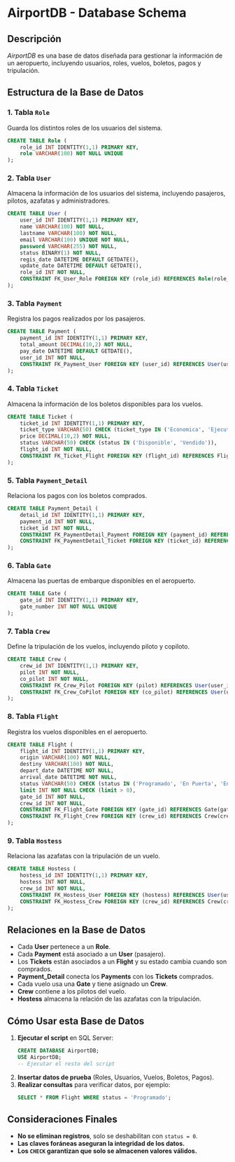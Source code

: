 # AirportDB - Database Schema

## **Descripción**
_AirportDB_ es una base de datos diseñada para gestionar la información de un aeropuerto, incluyendo usuarios, roles, vuelos, boletos, pagos y tripulación.

## **Estructura de la Base de Datos**

### **1. Tabla `Role`**
Guarda los distintos roles de los usuarios del sistema.
```sql
CREATE TABLE Role (
    role_id INT IDENTITY(1,1) PRIMARY KEY,
    role VARCHAR(100) NOT NULL UNIQUE
);
```

### **2. Tabla `User`**
Almacena la información de los usuarios del sistema, incluyendo pasajeros, pilotos, azafatas y administradores.
```sql
CREATE TABLE User (
    user_id INT IDENTITY(1,1) PRIMARY KEY,
    name VARCHAR(100) NOT NULL,
    lastname VARCHAR(100) NOT NULL,
    email VARCHAR(100) UNIQUE NOT NULL,
    password VARCHAR(255) NOT NULL,
    status BINARY(1) NOT NULL,
    regis_date DATETIME DEFAULT GETDATE(),
    update_date DATETIME DEFAULT GETDATE(),
    role_id INT NOT NULL,
    CONSTRAINT FK_User_Role FOREIGN KEY (role_id) REFERENCES Role(role_id)
);
```

### **3. Tabla `Payment`**
Registra los pagos realizados por los pasajeros.
```sql
CREATE TABLE Payment (
    payment_id INT IDENTITY(1,1) PRIMARY KEY,
    total_amount DECIMAL(10,2) NOT NULL,
    pay_date DATETIME DEFAULT GETDATE(),
    user_id INT NOT NULL,
    CONSTRAINT FK_Payment_User FOREIGN KEY (user_id) REFERENCES User(user_id)
);
```

### **4. Tabla `Ticket`**
Almacena la información de los boletos disponibles para los vuelos.
```sql
CREATE TABLE Ticket (
    ticket_id INT IDENTITY(1,1) PRIMARY KEY,
    ticket_type VARCHAR(50) CHECK (ticket_type IN ('Economica', 'Ejecutiva', 'Primera Clase')),
    price DECIMAL(10,2) NOT NULL,
    status VARCHAR(50) CHECK (status IN ('Disponible', 'Vendido')),
    flight_id INT NOT NULL,
    CONSTRAINT FK_Ticket_Flight FOREIGN KEY (flight_id) REFERENCES Flight(flight_id)
);
```

### **5. Tabla `Payment_Detail`**
Relaciona los pagos con los boletos comprados.
```sql
CREATE TABLE Payment_Detail (
    detail_id INT IDENTITY(1,1) PRIMARY KEY,
    payment_id INT NOT NULL,
    ticket_id INT NOT NULL,
    CONSTRAINT FK_PaymentDetail_Payment FOREIGN KEY (payment_id) REFERENCES Payment(payment_id),
    CONSTRAINT FK_PaymentDetail_Ticket FOREIGN KEY (ticket_id) REFERENCES Ticket(ticket_id)
);
```

### **6. Tabla `Gate`**
Almacena las puertas de embarque disponibles en el aeropuerto.
```sql
CREATE TABLE Gate (
    gate_id INT IDENTITY(1,1) PRIMARY KEY,
    gate_number INT NOT NULL UNIQUE
);
```

### **7. Tabla `Crew`**
Define la tripulación de los vuelos, incluyendo piloto y copiloto.
```sql
CREATE TABLE Crew (
    crew_id INT IDENTITY(1,1) PRIMARY KEY,
    pilot INT NOT NULL,
    co_pilot INT NOT NULL,
    CONSTRAINT FK_Crew_Pilot FOREIGN KEY (pilot) REFERENCES User(user_id),
    CONSTRAINT FK_Crew_CoPilot FOREIGN KEY (co_pilot) REFERENCES User(user_id)
);
```

### **8. Tabla `Flight`**
Registra los vuelos disponibles en el aeropuerto.
```sql
CREATE TABLE Flight (
    flight_id INT IDENTITY(1,1) PRIMARY KEY,
    origin VARCHAR(100) NOT NULL,
    destiny VARCHAR(100) NOT NULL,
    depart_date DATETIME NOT NULL,
    arrival_date DATETIME NOT NULL,
    status VARCHAR(50) CHECK (status IN ('Programado', 'En Puerta', 'En Vuelo', 'Aterrizado')),
    limit INT NOT NULL CHECK (limit > 0),
    gate_id INT NOT NULL,
    crew_id INT NOT NULL,
    CONSTRAINT FK_Flight_Gate FOREIGN KEY (gate_id) REFERENCES Gate(gate_id),
    CONSTRAINT FK_Flight_Crew FOREIGN KEY (crew_id) REFERENCES Crew(crew_id)
);
```

### **9. Tabla `Hostess`**
Relaciona las azafatas con la tripulación de un vuelo.
```sql
CREATE TABLE Hostess (
    hostess_id INT IDENTITY(1,1) PRIMARY KEY,
    hostess INT NOT NULL,
    crew_id INT NOT NULL,
    CONSTRAINT FK_Hostess_User FOREIGN KEY (hostess) REFERENCES User(user_id),
    CONSTRAINT FK_Hostess_Crew FOREIGN KEY (crew_id) REFERENCES Crew(crew_id)
);
```

## **Relaciones en la Base de Datos**
- Cada **User** pertenece a un **Role**.
- Cada **Payment** está asociado a un **User** (pasajero).
- Los **Tickets** están asociados a un **Flight** y su estado cambia cuando son comprados.
- **Payment_Detail** conecta los **Payments** con los **Tickets** comprados.
- Cada vuelo usa una **Gate** y tiene asignado un **Crew**.
- **Crew** contiene a los pilotos del vuelo.
- **Hostess** almacena la relación de las azafatas con la tripulación.

## **Cómo Usar esta Base de Datos**
1. **Ejecutar el script** en SQL Server:
   ```sql
   CREATE DATABASE AirportDB;
   USE AirportDB;
   -- Ejecutar el resto del script
   ```
2. **Insertar datos de prueba** (Roles, Usuarios, Vuelos, Boletos, Pagos).
3. **Realizar consultas** para verificar datos, por ejemplo:
   ```sql
   SELECT * FROM Flight WHERE status = 'Programado';
   ```

## **Consideraciones Finales**
- **No se eliminan registros**, solo se deshabilitan con `status = 0`.
- **Las claves foráneas aseguran la integridad de los datos.**
- **Los `CHECK` garantizan que solo se almacenen valores válidos.**

